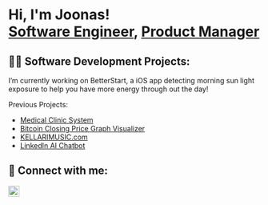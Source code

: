 <h1>Hi, I'm Joonas! <br/><a href="https://github.com/joonasisoininen">Software Engineer</a>, <a href="https://www.linkedin.com/in/joonasisoininen/">Product Manager</a>

<h2>👨‍💻 Software Development Projects:</h2>


  I’m currently working on BetterStart, a iOS app detecting morning sun light exposure to help you have more energy through out the day!

  Previous Projects:
  - [Medical Clinic System](https://github.com/joonasisoininen/MedicalClinicSystem/tree/main)
  - [Bitcoin Closing Price Graph Visualizer](https://github.com/joonasisoininen/Bitcoin-closing-price-graph-visualizer/tree/main)
  - [KELLARIMUSIC.com](https://github.com/joonasisoininen/kellarimusic.com/tree/main)
  - [LinkedIn AI Chatbot](https://github.com/joonasisoininen/LinkedIn-AI-Chatbot.git)




<h2> 🤳 Connect with me:</h2>

[<img align="left" alt="JoonasSoininen | LinkedIn" width="22px" src="https://cdn.jsdelivr.net/npm/simple-icons@v3/icons/linkedin.svg" />][linkedin]



[linkedin]: https://www.linkedin.com/in/joonasisoininen/

<!--
**joshmadakor1/joshmadakor1** is a ✨ _special_ ✨ repository because its `README.md` (this file) appears on your GitHub profile.

Here are some ideas to get you started:

- 🔭 I’m currently working on ...
- 🌱 I’m currently learning ...
- 👯 I’m looking to collaborate on ...
- 🤔 I’m looking for help with ...
- 💬 Ask me about ...
- 📫 How to reach me: ...
- 😄 Pronouns: ...
- ⚡ Fun fact: ...
-->

